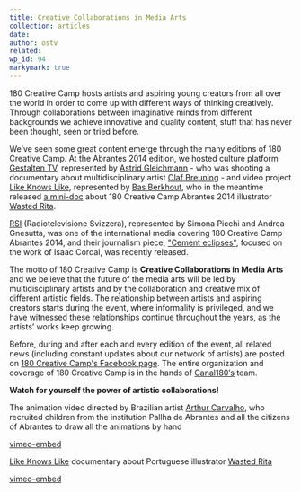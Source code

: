 ```yaml
---
title: Creative Collaborations in Media Arts
collection: articles
date: 
author: ostv
related:
wp_id: 94
markymark: true
---
```

180 Creative Camp hosts artists and aspiring young creators from all over the world in order to come up with different ways of thinking creatively. Through collaborations between imaginative minds from different backgrounds we achieve innovative and quality content, stuff that has never been thought, seen or tried before.

We’ve seen some great content emerge through the many editions of 180 Creative Camp. At the Abrantes 2014 edition, we hosted culture platform [Gestalten TV][1], represented by [Astrid Gleichmann][2] - who was shooting a documentary about multidisciplinary artist [Olaf Breuning][3] - and video project [Like Knows Like][4], represented by [Bas Berkhout][5], who in the meantime released [a mini-doc][6] about 180 Creative Camp Abrantes 2014 illustrator [Wasted Rita][7].

[RSI][8] (Radiotelevisione Svizzera), represented by Simona Picchi and Andrea Gnesutta, was one of the international media covering 180 Creative Camp Abrantes 2014, and their journalism piece, ["Cement eclipses"][9], focused on the work of Isaac Cordal, was recently released.

The motto of 180 Creative Camp is **Creative Collaborations in Media Arts** and we believe that the future of the media arts will be led by multidisciplinary artists and by the collaboration and creative mix of different artistic fields. The relationship between artists and aspiring creators starts during the event, where informality is privileged, and we have witnessed these relationships continue throughout the years, as the artists’ works keep growing.

Before, during and after each and every edition of the event, all related news (including constant updates about our network of artists) are posted on [180 Creative Camp's Facebook page][10]. The entire organization and coverage of 180 Creative Camp is in the hands of [Canal180′s][11] team.

**Watch for yourself the power of artistic collaborations!**

The animation video directed by Brazilian artist [Arthur Carvalho][12], who recruited children from the institution Pallha de Abrantes and all the citizens of Abrantes to draw all the animations by hand  

[vimeo-embed][13]

[Like Knows Like][14] documentary about Portuguese illustrator [Wasted Rita][15]  

[vimeo-embed][16]

[1]: http://www.gestalten.tv/
[2]: http://www.astridgleichmann.de
[3]: http://olafbreuning.tumblr.com/
[4]: http://likeknowslike.com/
[5]: http://www.basberkhout.nl/
[6]: https://vimeo.com/103984483
[7]: http://www.wastedrita.com/
[8]: http://www.rsi.ch/
[9]: http://www.rsi.ch/la1/programmi/cultura/cult-tv/tutti-i-servizi/Cement-eclipses-2825914.html
[10]: https://www.facebook.com/180CreativeCamp
[11]: http://www.canal180.pt/en/
[12]: https://vimeo.com/submundo
[13]: http://player.vimeo.com/video/108455772
[14]: http://likeknowslike.com/
[15]: http://www.wastedrita.com/
[16]: http://player.vimeo.com/video/103984483?byline=0&amp;portrait=0&amp;color=ffffff

